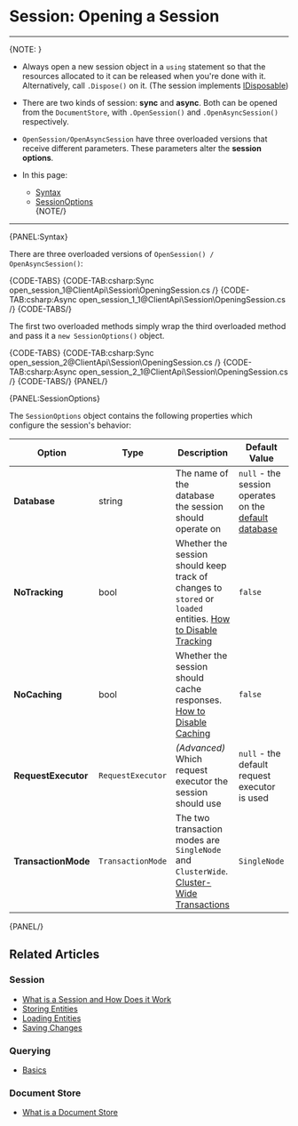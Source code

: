 # Session: Opening a Session

---

{NOTE: }

* Always open a new session object in a `using` statement so that the resources allocated to it can be released when you're done with it. Alternatively, call `.Dispose()` on it. (The session implements [IDisposable](https://docs.microsoft.com/en-us/dotnet/api/system.idisposable?view=netframework-4.7.2))  

* There are two kinds of session: **sync** and **async**. Both can be opened from the `DocumentStore`, with `.OpenSession()` and `.OpenAsyncSession()` respectively.  

* `OpenSession/OpenAsyncSession` have three overloaded versions that receive different parameters. These parameters alter the **session options**.

* In this page:  
  * [Syntax](../../client-api/session/opening-a-session#syntax)  
  * [SessionOptions](../../client-api/session/opening-a-session#sessionoptions)  
{NOTE/}

---

{PANEL:Syntax}

There are three overloaded versions of `OpenSession() / OpenAsyncSession()`:

{CODE-TABS}
{CODE-TAB:csharp:Sync open_session_1@ClientApi\Session\OpeningSession.cs /}
{CODE-TAB:csharp:Async open_session_1_1@ClientApi\Session\OpeningSession.cs /}
{CODE-TABS/}

The first two overloaded methods simply wrap the third overloaded method and pass it a `new SessionOptions()` object.

{CODE-TABS}
{CODE-TAB:csharp:Sync open_session_2@ClientApi\Session\OpeningSession.cs /}
{CODE-TAB:csharp:Async open_session_2_1@ClientApi\Session\OpeningSession.cs /}
{CODE-TABS/}
{PANEL/}

{PANEL:SessionOptions}

The `SessionOptions` object contains the following properties which configure the session's behavior:  

| Option | Type | Description | Default Value |
| --- | --- | --- | --- |
| **Database** | string | The name of the database the session should operate on | `null` - the session operates on the [default database](../../client-api/setting-up-default-database) |
| **NoTracking** | bool | Whether the session should keep track of changes to `stored` or `loaded` entities. [How to Disable Tracking](../../client-api/session/configuration/how-to-disable-tracking) | `false` |
| **NoCaching** | bool | Whether the session should cache responses. [How to Disable Caching](../../client-api/session/configuration/how-to-disable-caching) | `false` |
| **RequestExecutor** | `RequestExecutor` | _(Advanced)_ Which request executor the session should use | `null` - the default request executor is used |
| **TransactionMode** | `TransactionMode` | The two transaction modes are `SingleNode` and `ClusterWide`. [Cluster-Wide Transactions](../../server/clustering/cluster-transactions) | `SingleNode` |

{PANEL/}

## Related Articles

### Session

- [What is a Session and How Does it Work](../../client-api/session/what-is-a-session-and-how-does-it-work) 
- [Storing Entities](../../client-api/session/storing-entities)
- [Loading Entities](../../client-api/session/loading-entities)
- [Saving Changes](../../client-api/session/saving-changes)

### Querying

- [Basics](../../indexes/querying/basics)

### Document Store

- [What is a Document Store](../../client-api/what-is-a-document-store)
